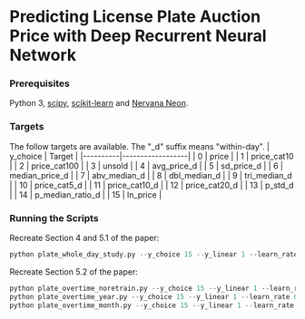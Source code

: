 # Predicting License Plate Auction Price with Deep Recurrent Neural Network

### Prerequisites
Python 3, [scipy](https://www.scipy.org/), 
[scikit-learn](http://scikit-learn.org/) and [Nervana Neon](https://github.com/NervanaSystems/neon).

### Targets
The follow targets are available. The "_d" suffix means "within-day".
| y_choice | Target           |
|----------|------------------|
| 0        | price            |
| 1        | price_cat10      |
| 2        | price_cat100     |
| 3        | unsold           |
| 4        | avg_price_d      |
| 5        | sd_price_d       |
| 6        | median_price_d   |
| 7        | abv_median_d     |
| 8        | dbl_median_d     |
| 9        | tri_median_d     |
| 10       | price_cat5_d     |
| 11       | price_cat10_d    |
| 12       | price_cat20_d    |
| 13       | p_std_d          |
| 14       | p_median_ratio_d |
| 15       | ln_price         |

### Running the Scripts
Recreate Section 4 and 5.1 of the paper:

```python
python plate_whole_day_study.py --y_choice 15 --y_linear 1 --learn_rate 0.001 -z 2048 -e 40 --runs 30 --result_path "wd_y15.csv"
```

Recreate Section 5.2 of the paper:

```python
python plate_overtime_noretrain.py --y_choice 15 --y_linear 1 --learn_rate 0.001 -z 2048 -e 40 --runs 30 --result_path "nt_y15.csv"
python plate_overtime_year.py --y_choice 15 --y_linear 1 --learn_rate 0.001 -z 2048 -e 40 --runs 30 --result_path "yt_y15.csv"
python plate_overtime_month.py --y_choice 15 --y_linear 1 --learn_rate 0.001 -z 2048 -e 40 --runs 30 --result_path "mt_y15.csv"
```